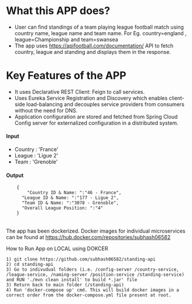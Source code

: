 # What this APP does?
- User can find standings of a team playing league football match using country name, league name and team name. For Eg. country=england , league=Championship and team=swansea
- The app uses https://apifootball.com/documentation/ API to fetch country, league and standing and displays them in the response.

# Key Features of the APP
- It uses Declarative REST Client: Feign to call services.
- Uses Eureka Service Registration and Discovery which enables client-side load-balancing and decouples service providers from consumers without the need for DNS.
- Application configuration are stored and fetched from Spring Cloud Config server for externalized configuration in a distributed system.

#### Input
- Country : 'France'
- League  : 'Ligue 2'
- Team    : 'Grenoble'

#### Output
```
	{
	    "Country ID & Name: ":"46 - France",
      "League ID & Name: ":"177 - Ligue 2",
      "Team ID & Name: ":"3078 - Grenoble",
      "Overall League Position: ":"4"
	} 
```

###### 
The app has been dockerized. Docker images for individual microservices can be found at https://hub.docker.com/repositories/subhash06582

How to Run App on LOCAL using DOKCER
```
1) git clone https://github.com/subhash06582/standing-api
2) cd standing-api
3) Go to indivudual folders (i.e. /config-server /country-service, /league-service, /naming-server /position-service /standing-service) and RUN './mvn clean install' to build *.jar' file
3) Return back to main folder (/standing-api)
4) Run 'docker-compose up' cmd. This will build docker images in a correct order from the docker-compose.yml file present at root.
```

